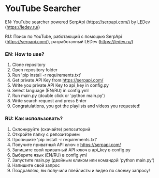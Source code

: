 # YouTube Searcher
EN: YouTube searcher powered SerpApi (https://serpapi.com/) by LEDev (https://ledev.ru/)

RU: Поиск по YouTube, работающий с помощью SerpApi (https://serpapi.com/), разработанный LEDev (https://ledev.ru/)

### EN: How to use?
1. Clone repository
2. Open repository folder
3. Run 'pip install -r requirements.txt'
4. Get private API Key from https://serpapi.com/
5. Write you private API Key to api_key in config.py
6. Select language (EN/RU) in config.yml
7. Run main.py (double click or 'python main.py')
8. Write search request and press Enter
9. Congratulations, you got the playlists and videos you requested!

### RU: Как использовать?
1. Склонируйте (скачайте) репозиторий
2. Откройте папку с репозиторием
3. Пропишите 'pip install -r requirements.txt'
4. Получите приватный API ключ с https://serpapi.com/
5. Запишите свой приватный API ключ в api_key в config.py
6. Выберите язык (EN/RU) в config.yml
7. Запустите main.py (двойным кликом или командой 'python main.py')
8. Напишите свой запрос
9. Поздравляю, вы получили плейлисты и видео по своему запросу!
